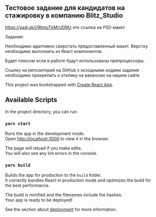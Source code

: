 ## Тестовое задание для кандидатов на стажировку в компанию Blitz_Studio

https://yadi.sk/i/9ljmuTkMrUDMJ  это ссылка на PSD макет

Задание: 

Необходимо адаптивно сверстать предоставленный макет.
Верстку необходимо выполнить из React компонентов.

Будет плюсом если в работе будут использованы препроцессоры.

Ссылку на репозиторий на GitHub с исходными кодами задания необходимо прикрепить к отклику на вакансию на нашем сайте



This project was bootstrapped with [Create React App](https://github.com/facebook/create-react-app).

## Available Scripts

In the project directory, you can run:

### `yarn start`

Runs the app in the development mode.\
Open [http://localhost:3000](http://localhost:3000) to view it in the browser.

The page will reload if you make edits.\
You will also see any lint errors in the console.

### `yarn build`

Builds the app for production to the `build` folder.\
It correctly bundles React in production mode and optimizes the build for the best performance.

The build is minified and the filenames include the hashes.\
Your app is ready to be deployed!

See the section about [deployment](https://facebook.github.io/create-react-app/docs/deployment) for more information.

